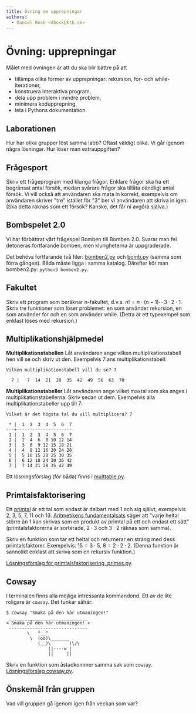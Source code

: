 ```yaml
---
title: Övning om upprepningar
authors:
  - Daniel Bosk <dbosk@kth.se>
---
```

# Övning: upprepningar

Målet med övningen är att du ska blir bättre på att

  - tillämpa olika former av upprepningar: rekursion, for- och 
    while-iterationer,
  - konstruera interaktiva program,
  - dela upp problem i mindre problem,
  - minimera kodupprepning,
  - leta i Pythons dokumentation.


## Laborationen

Hur har olika grupper löst samma labb? Oftast väldigt olika. Vi går igenom 
några lösningar. Hur löser man extrauppgiften?


## Frågesport

Skriv ett frågeprogram med kluriga frågor. Enklare frågor ska ha ett begränsat 
antal försök, medan svårare frågor ska tillåta oändligt antal försök. Vi vill 
också att användaren ska mata in korrekt, exempelvis om användaren skriver 
"tre" istället för "3" ber vi användaren att skriva in igen. (Ska detta räknas 
som ett försök? Kanske, det får ni avgöra själva.)


## Bombspelet 2.0

Vi har förbättrat vårt frågespel Bomben till Bomben 2.0. Svarar man fel 
detoneras fortfarande bomben, men klurigheterna är uppgraderade.

Det behövs fortfarande två filer: [bomben2.py][bomben2] och [bomb.py][bomb] 
(samma som förra gången). Båda måste ligga i samma katalog. Därefter kör man 
bomben2.py: `python3 bomben2.py`.

[bomben2]: https://github.com/dbosk/intropy/blob/master/modules/iterations/tutorial/bomben2.py
[bomb]: https://github.com/dbosk/intropy/blob/master/modules/conditionals/bomb.py


## Fakultet

Skriv ett program som beräknar n-fakultet, d.v.s. $n! = n\cdot (n-1) \cdots 3 
\cdot 2 \cdot 1$. Skriv tre funktioner som löser problemet: en som använder 
rekursion, en som använder for och en som använder while. (Detta är ett 
typexempel som enklast löses med rekursion.)


## Multiplikationshjälpmedel

**Multiplikationstabellen** Låt användaren ange vilken multiplikationstabell 
hen vill se och skriv ut den. Exempelvis 7:ans multiplikationstabell:
```
Vilken multiplikationstabell vill du se? 7

  7 |   7  14  21  28  35  42  49  56  63  70
```

**Multiplikationstabeller** Låt användaren ange vilket maxtal som ska anges i 
multiplikationstabellerna. Skriv sedan ut dem. Exempelvis alla 
multiplikationstabeller upp till 7:
```
Vilket är det högsta tal du vill multiplicera? 7

 * |  1  2  3  4  5  6  7
---+---------------------
 1 |  1  2  3  4  5  6  7
 2 |  2  4  6  8 10 12 14
 3 |  3  6  9 12 15 18 21
 4 |  4  8 12 16 20 24 28
 5 |  5 10 15 20 25 30 35
 6 |  6 12 18 24 30 36 42
 7 |  7 14 21 28 35 42 49
```

Ett lösningsförslag (för båda) finns i [multtable.py][multtable].

[multtable]: https://github.com/dbosk/intropy/blob/master/modules/iterations/tutorial/multtable.py


## Primtalsfaktorisering

Ett [primtal][primtal] är ett tal som endast är delbart med 1 och sig självt, 
exempelvis 2, 3, 5, 7, 11 och 13. [Aritmetikens fundamentalsats][aritfund] 
säger att "varje heltal större än 1 kan skrivas som en produkt av primtal på 
ett och endast ett sätt" (primtalsfaktorerna är sorterade, $2\cdot 3$ och 
$3\cdot 2$ räknas som samma).

Skriv en funktion som tar ett heltal och returnerar en sträng med dess 
primtalsfaktorer. Exempelvis: $15 = 3\cdot 5$, $8 = 2\cdot 2\cdot 2$. (Denna 
funktion är sannolikt enklast att skriva som en rekursiv funktion.)

[Lösningsförslag för primtalsfaktorisering, primes.py][primes].

[primtal]: https://sv.wikipedia.org/wiki/Primtal
[aritfund]: https://sv.wikipedia.org/wiki/Aritmetikens_fundamentalsats
[primes]: https://github.com/dbosk/intropy/blob/master/modules/iterations/tutorial/primes.py


## Cowsay

I terminalen finns alla möjliga intressanta kommandond. Ett av de lite roligare 
är `cowsay`. Det funkar såhär:
```
$ cowsay "Smaka på den här utmaningen!"
 ______________________________
< Smaka på den här utmaningen! >
 ------------------------------
        \   ^__^
         \  (oo)\_______
            (__)\       )\/\
                ||----w |
                ||     ||
```
Skriv en funktion som åstadkommer samma sak som `cowsay`. [Lösningsförslag cowsay.py][cowsay].

[cowsay]: https://github.com/dbosk/intropy/blob/master/modules/iterations/tutorial/cowsay.py


## Önskemål från gruppen

Vad vill gruppen gå igenom igen från veckan som var?
